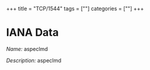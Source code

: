 +++
title = "TCP/1544"
tags = [""]
categories = [""]
+++

# IANA Data

_Name:_ aspeclmd

_Description:_ aspeclmd

